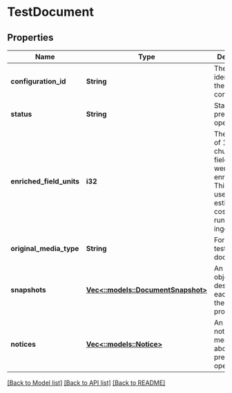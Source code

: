 # TestDocument

## Properties
Name | Type | Description | Notes
------------ | ------------- | ------------- | -------------
**configuration_id** | **String** | The unique identifier for the configuration. | [optional] 
**status** | **String** | Status of the preview operation. | [optional] 
**enriched_field_units** | **i32** | The number of 10-kB chunks of field data that were enriched. This can be used to estimate the cost of running a real ingestion. | [optional] 
**original_media_type** | **String** | Format of the test document. | [optional] 
**snapshots** | [**Vec<::models::DocumentSnapshot>**](DocumentSnapshot.md) | An array of objects that describe each step in the preview process. | [optional] 
**notices** | [**Vec<::models::Notice>**](Notice.md) | An array of notice messages about the preview operation. | [optional] 

[[Back to Model list]](../README.md#documentation-for-models) [[Back to API list]](../README.md#documentation-for-api-endpoints) [[Back to README]](../README.md)


